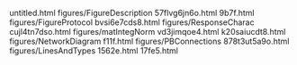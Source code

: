 untitled.html
figures/FigureDescription
57flvg6jn6o.html
9b7f.html
figures/FigureProtocol
bvsi6e7cds8.html
figures/ResponseCharac
cujl4tn7dso.html
figures/matIntegNorm
vd3jimqoe4.html
k20saiucdt8.html
figures/NetworkDiagram
f11f.html
figures/PBConnections
878t3ut5a9o.html
figures/LinesAndTypes
1562e.html
17fe5.html